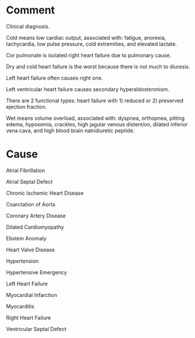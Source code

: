 # Comment

Clinical diagnosis.

Cold means low cardiac output, associated with: fatigue, anorexia, tachycardia, low pulse pressure, cold extremities, and elevated lactate.

Cor pulmonale is isolated right heart failure due to pulmonary cause.

Dry and cold heart failure is the worst because there is not much to diuresis.

Left heart failure often causes right one.

Left ventricular heart failure causes secondary hyperaldosteronism.

There are 2 functional types: heart failure with 1) reduced or 2) preserved ejection fraction.

Wet means volume overload, associated with: dyspnea, orthopnea, pitting edema, hypoxemia, crackles, high jagular venous distention, dilated inferior vena cava, and high blood brain natridiuretic peptide.

# Cause

Atrial Fibrillation

Atrial Septal Defect

Chronic Ischemic Heart Disease

Coarctation of Aorta

Coronary Artery Disease

Dilated Cardiomyopathy

Ebstein Anomaly

Heart Valve Disease

Hypertension

Hypertensive Emergency

Left Heart Failure

Myocardial Infarction

Myocarditis

Right Heart Failure

Ventricular Septal Defect
